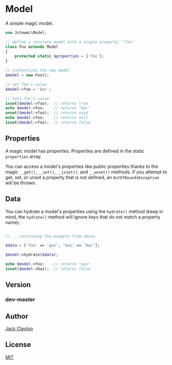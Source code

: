 # Model
A simple magic model.

```php
use Jstewmc\Model;

// define a concrete model with a single property, "foo"
class Foo extends Model
{
    protected static $properties = ['foo'];
}

// instantiate the new model
$model = new Foo();

// set foo's value
$model->foo = 'bar';

// test foo's value
isset($model->foo);  // returns true
echo $model->foo;    // returns "bar"
unset($model->foo);  // returns void
echo $model->foo;    // returns null
isset($model->foo);  // returns false
```

## Properties

A magic model has properties. Properties are defined in the static `properties` array. 

You can access a model's properties like public properties thanks to the magic `__get()`, `__set()`, `__isset()`, and `__unset()` methods. If you attempt to get, set, or unset a property that is not defined, an `OutOfBoundsException` will be thrown.

## Data

You can hydrate a model's properties using the `hydrate()` method (keep in mind, the `hydrate()` method will ignore keys that do not match a property name):

```php

// ...continuing the example from above

$data = ['foo' => 'qux', 'baz' => 'bar'];

$model->hydrate($data);

echo $model->foo;    // returns "qux"
isset($model->baz);  // returns false
```

## Version

### dev-master


## Author

[Jack Clayton](mailto:clayjs0@gmail.com)


## License

[MIT](https://github.com/jstewmc/model/blob/master/LICENSE)
